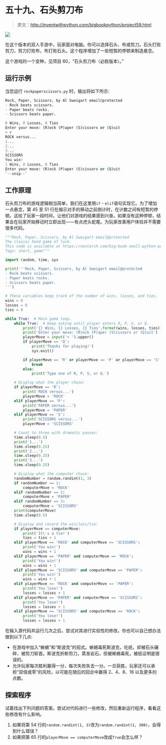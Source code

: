 # 五十九、石头剪刀布

> 原文：<http://inventwithpython.com/bigbookpython/project59.html>

![](img/9d995d63aaead72cad01120081eb8f75.png)

在这个版本的双人手游中，玩家面对电脑。你可以选择石头、布或剪刀。石头打败剪刀，剪刀打败布，布打败石头。这个程序增加了一些短暂的停顿来制造悬念。

这个游戏的一个变种，见项目 60，“石头剪刀布（必胜版本）。”

## 运行示例

当您运行 `rockpaperscissors.py` 时，输出将如下所示:

```py
Rock, Paper, Scissors, by Al Sweigart email@protected
- Rock beats scissors.
- Paper beats rocks.
- Scissors beats paper.

0 Wins, 0 Losses, 0 Ties
Enter your move: (R)ock (P)aper (S)cissors or (Q)uit
> r
ROCK versus...
1...
2...
3...
SCISSORS
You win!
1 Wins, 0 Losses, 0 Ties
Enter your move: (R)ock (P)aper (S)cissors or (Q)uit
`--snip--`
```

## 工作原理

石头剪刀布的游戏逻辑相当简单，我们在这里用`if` - `elif`语句实现它。为了增加一点悬念，第 45 至 51 行在揭示对手的移动之前倒计时，在计数之间有短暂的停顿。这给了玩家一段时间，让他们对游戏的结果感到兴奋。如果没有这种停顿，结果会在玩家开始移动时立即出现——有点虎头蛇尾。为玩家改善用户体验并不需要很多代码。

```py
"""Rock, Paper, Scissors, by Al Sweigart email@protected
The classic hand game of luck.
This code is available at https://nostarch.com/big-book-small-python-programming
Tags: short, game"""

import random, time, sys

print('''Rock, Paper, Scissors, by Al Sweigart email@protected
- Rock beats scissors.
- Paper beats rocks.
- Scissors beats paper.
''')

# These variables keep track of the number of wins, losses, and ties.
wins = 0
losses = 0
ties = 0

while True:  # Main game loop.
    while True:  # Keep asking until player enters R, P, S, or Q.
        print('{} Wins, {} Losses, {} Ties'.format(wins, losses, ties))
        print('Enter your move: (R)ock (P)aper (S)cissors or (Q)uit')
        playerMove = input('> ').upper()
        if playerMove == 'Q':
            print('Thanks for playing!')
            sys.exit()

        if playerMove == 'R' or playerMove == 'P' or playerMove == 'S':
            break
        else:
            print('Type one of R, P, S, or Q.')

    # Display what the player chose:
    if playerMove == 'R':
        print('ROCK versus...')
        playerMove = 'ROCK'
    elif playerMove == 'P':
        print('PAPER versus...')
        playerMove = 'PAPER'
    elif playerMove == 'S':
        print('SCISSORS versus...')
        playerMove = 'SCISSORS'

    # Count to three with dramatic pauses:
    time.sleep(0.5)
    print('1...')
    time.sleep(0.25)
    print('2...')
    time.sleep(0.25)
    print('3...')
    time.sleep(0.25)

    # Display what the computer chose:
    randomNumber = random.randint(1, 3)
    if randomNumber == 1:
        computerMove = 'ROCK'
    elif randomNumber == 2:
        computerMove = 'PAPER'
    elif randomNumber == 3:
        computerMove = 'SCISSORS'
    print(computerMove)
    time.sleep(0.5)

    # Display and record the win/loss/tie:
    if playerMove == computerMove:
        print('It\'s a tie!')
        ties = ties + 1
    elif playerMove == 'ROCK' and computerMove == 'SCISSORS':
        print('You win!')
        wins = wins + 1
    elif playerMove == 'PAPER' and computerMove == 'ROCK':
        print('You win!')
        wins = wins + 1
    elif playerMove == 'SCISSORS' and computerMove == 'PAPER':
        print('You win!')
        wins = wins + 1
    elif playerMove == 'ROCK' and computerMove == 'PAPER':
        print('You lose!')
        losses = losses + 1
    elif playerMove == 'PAPER' and computerMove == 'SCISSORS':
        print('You lose!')
        losses = losses + 1
    elif playerMove == 'SCISSORS' and computerMove == 'ROCK':
        print('You lose!')
        losses = losses + 1 
```

在输入源代码并运行几次之后，尝试对其进行实验性的修改。你也可以自己想办法做到以下几点:

*   在游戏中加入“蜥蜴”和“斯波克”的招式。蜥蜴毒死斯波克，吃纸，却被石头碾碎，被剪刀斩首。斯波克折断剪刀，蒸发岩石，但被蜥蜴毒死，被纸证明是错误的。
*   允许玩家每次胜利赢得一分，每次失败失去一分。一旦获胜，玩家还可以承担“双倍或零”的风险，以可能在随后的回合中赢得 2、4、8、16 以及更多的点数。

## 探索程序

试着找出下列问题的答案。尝试对代码进行一些修改，然后重新运行程序，看看这些修改有什么影响。

1.  如果将第 54 行的`random.randint(1, 3)`改为`random.randint(1, 300)`，会得到什么错误？
2.  如果把第 65 行的`playerMove == computerMove`改成`True`会怎么样？